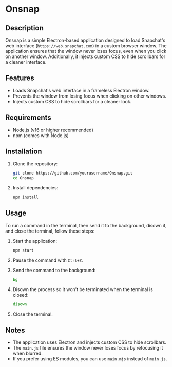 # Onsnap

## Description

Onsnap is a simple Electron-based application designed to load Snapchat's web interface (`https://web.snapchat.com`) in a custom browser window. The application ensures that the window never loses focus, even when you click on another window. Additionally, it injects custom CSS to hide scrollbars for a cleaner interface.

## Features

- Loads Snapchat's web interface in a frameless Electron window.
- Prevents the window from losing focus when clicking on other windows.
- Injects custom CSS to hide scrollbars for a cleaner look.

## Requirements

- Node.js (v16 or higher recommended)
- npm (comes with Node.js)

## Installation

1. Clone the repository:
   ```bash
   git clone https://github.com/yourusername/Onsnap.git
   cd Onsnap
   ```

2. Install dependencies:
   ```bash
   npm install
   ```

## Usage
To run a command in the terminal, then send it to the background, disown it, and close the terminal, follow these steps:

1. Start the application:
   ```bash
   npm start
   ```

2. Pause the command with `Ctrl+Z`.

3. Send the command to the background:
   ```bash
   bg
   ```

4. Disown the process so it won't be terminated when the terminal is closed:
   ```bash
   disown
   ```

5. Close the terminal.

## Notes

- The application uses Electron and injects custom CSS to hide scrollbars.
- The `main.js` file ensures the window never loses focus by refocusing it when blurred.
- If you prefer using ES modules, you can use `main.mjs` instead of `main.js`.